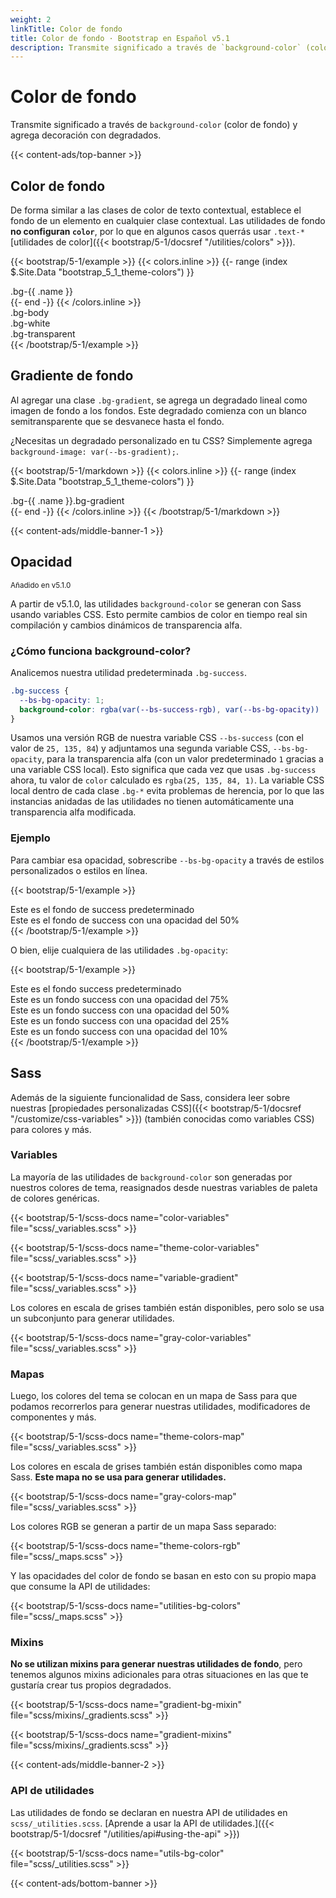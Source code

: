 ```yaml
---
weight: 2
linkTitle: Color de fondo
title: Color de fondo · Bootstrap en Español v5.1
description: Transmite significado a través de `background-color` (color de fondo) y agrega decoración con degradados.
---
```


# Color de fondo

Transmite significado a través de `background-color` (color de fondo) y agrega decoración con degradados.

{{< content-ads/top-banner >}}

## Color de fondo

De forma similar a las clases de color de texto contextual, establece el fondo de un elemento en cualquier clase contextual. Las utilidades de fondo **no configuran `color`**, por lo que en algunos casos querrás usar `.text-*` [utilidades de color]({{< bootstrap/5-1/docsref "/utilities/colors" >}}).

{{< bootstrap/5-1/example >}}
{{< colors.inline >}}
{{- range (index $.Site.Data "bootstrap_5_1_theme-colors") }}
<div class="p-3 mb-2 bg-{{ .name }}{{ if .contrast_color }} text-{{ .contrast_color }}{{ else }} text-white{{ end }}">.bg-{{ .name }}</div>
{{- end -}}
{{< /colors.inline >}}
<div class="p-3 mb-2 bg-body text-dark">.bg-body</div>
<div class="p-3 mb-2 bg-white text-dark">.bg-white</div>
<div class="p-3 mb-2 bg-transparent text-dark">.bg-transparent</div>
{{< /bootstrap/5-1/example >}}

## Gradiente de fondo

Al agregar una clase `.bg-gradient`, se agrega un degradado lineal como imagen de fondo a los fondos. Este degradado comienza con un blanco semitransparente que se desvanece hasta el fondo.

¿Necesitas un degradado personalizado en tu CSS? Simplemente agrega `background-image: var(--bs-gradient);`.

{{< bootstrap/5-1/markdown >}}
{{< colors.inline >}}
{{- range (index $.Site.Data "bootstrap_5_1_theme-colors") }}
<div class="p-3 mb-2 bg-{{ .name }} bg-gradient{{ with .contrast_color }} text-{{ . }}{{ else }} text-white{{ end }}">.bg-{{ .name }}.bg-gradient</div>
{{- end -}}
{{< /colors.inline >}}
{{< /bootstrap/5-1/markdown >}}

{{< content-ads/middle-banner-1 >}}

## Opacidad

<small class="d-inline-flex px-2 py-1 font-monospace text-muted border rounded-3">Añadido en v5.1.0</small>

A partir de v5.1.0, las utilidades `background-color` se generan con Sass usando variables CSS. Esto permite cambios de color en tiempo real sin compilación y cambios dinámicos de transparencia alfa.

### ¿Cómo funciona background-color?

Analicemos nuestra utilidad predeterminada `.bg-success`.

```css
.bg-success {
  --bs-bg-opacity: 1;
  background-color: rgba(var(--bs-success-rgb), var(--bs-bg-opacity)) !important;
}
```

Usamos una versión RGB de nuestra variable CSS `--bs-success` (con el valor de `25, 135, 84`) y adjuntamos una segunda variable CSS, `--bs-bg-opacity`, para la transparencia alfa (con un valor predeterminado `1` gracias a una variable CSS local). Esto significa que cada vez que usas `.bg-success` ahora, tu valor de `color` calculado es `rgba(25, 135, 84, 1)`. La variable CSS local dentro de cada clase `.bg-*` evita problemas de herencia, por lo que las instancias anidadas de las utilidades no tienen automáticamente una transparencia alfa modificada.

### Ejemplo

Para cambiar esa opacidad, sobrescribe `--bs-bg-opacity` a través de estilos personalizados o estilos en línea.

{{< bootstrap/5-1/example >}}
<div class="bg-success p-2 text-white">Este es el fondo de success predeterminado</div>
<div class="bg-success p-2" style="--bs-bg-opacity: .5;">Este es el fondo de success con una opacidad del 50%</div>
{{< /bootstrap/5-1/example >}}

O bien, elije cualquiera de las utilidades `.bg-opacity`:

{{< bootstrap/5-1/example >}}
<div class="bg-success p-2 text-white">Este es el fondo success predeterminado</div>
<div class="bg-success p-2 text-white bg-opacity-75">Este es un fondo success con una opacidad del 75%</div>
<div class="bg-success p-2 text-dark bg-opacity-50">Este es un fondo success con una opacidad del 50%</div>
<div class="bg-success p-2 text-dark bg-opacity-25">Este es un fondo success con una opacidad del 25%</div>
<div class="bg-success p-2 text-dark bg-opacity-10">Este es un fondo success con una opacidad del 10%</div>
{{< /bootstrap/5-1/example >}}

## Sass

Además de la siguiente funcionalidad de Sass, considera leer sobre nuestras [propiedades personalizadas CSS]({{< bootstrap/5-1/docsref "/customize/css-variables" >}}) (también conocidas como variables CSS) para colores y más.

### Variables

La mayoría de las utilidades de `background-color` son generadas por nuestros colores de tema, reasignados desde nuestras variables de paleta de colores genéricas.

{{< bootstrap/5-1/scss-docs name="color-variables" file="scss/_variables.scss" >}}

{{< bootstrap/5-1/scss-docs name="theme-color-variables" file="scss/_variables.scss" >}}

{{< bootstrap/5-1/scss-docs name="variable-gradient" file="scss/_variables.scss" >}}

Los colores en escala de grises también están disponibles, pero solo se usa un subconjunto para generar utilidades.

{{< bootstrap/5-1/scss-docs name="gray-color-variables" file="scss/_variables.scss" >}}

### Mapas

Luego, los colores del tema se colocan en un mapa de Sass para que podamos recorrerlos para generar nuestras utilidades, modificadores de componentes y más.

{{< bootstrap/5-1/scss-docs name="theme-colors-map" file="scss/_variables.scss" >}}

Los colores en escala de grises también están disponibles como mapa Sass. **Este mapa no se usa para generar utilidades.**

{{< bootstrap/5-1/scss-docs name="gray-colors-map" file="scss/_variables.scss" >}}

Los colores RGB se generan a partir de un mapa Sass separado:

{{< bootstrap/5-1/scss-docs name="theme-colors-rgb" file="scss/_maps.scss" >}}

Y las opacidades del color de fondo se basan en esto con su propio mapa que consume la API de utilidades:

{{< bootstrap/5-1/scss-docs name="utilities-bg-colors" file="scss/_maps.scss" >}}

### Mixins

**No se utilizan mixins para generar nuestras utilidades de fondo**, pero tenemos algunos mixins adicionales para otras situaciones en las que te gustaría crear tus propios degradados.

{{< bootstrap/5-1/scss-docs name="gradient-bg-mixin" file="scss/mixins/_gradients.scss" >}}

{{< bootstrap/5-1/scss-docs name="gradient-mixins" file="scss/mixins/_gradients.scss" >}}

{{< content-ads/middle-banner-2 >}}

### API de utilidades

Las utilidades de fondo se declaran en nuestra API de utilidades en `scss/_utilities.scss`. [Aprende a usar la API de utilidades.]({{< bootstrap/5-1/docsref "/utilities/api#using-the-api" >}})

{{< bootstrap/5-1/scss-docs name="utils-bg-color" file="scss/_utilities.scss" >}}

{{< content-ads/bottom-banner >}}